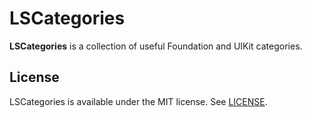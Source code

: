 # LSCategories
**LSCategories** is a collection of useful Foundation and UIKit categories.
## License
LSCategories is available under the MIT license. See [LICENSE](https://github.com/fins/LSCategories/blob/master/LICENSE).
